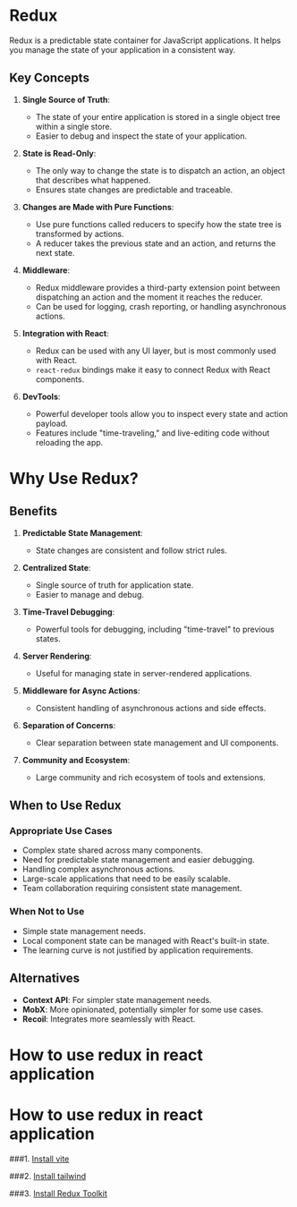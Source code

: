# Redux

Redux is a predictable state container for JavaScript applications. It helps you manage the state of your application in a consistent way.

## Key Concepts

1. **Single Source of Truth**:

   - The state of your entire application is stored in a single object tree within a single store.
   - Easier to debug and inspect the state of your application.

2. **State is Read-Only**:

   - The only way to change the state is to dispatch an action, an object that describes what happened.
   - Ensures state changes are predictable and traceable.

3. **Changes are Made with Pure Functions**:

   - Use pure functions called reducers to specify how the state tree is transformed by actions.
   - A reducer takes the previous state and an action, and returns the next state.

4. **Middleware**:

   - Redux middleware provides a third-party extension point between dispatching an action and the moment it reaches the reducer.
   - Can be used for logging, crash reporting, or handling asynchronous actions.

5. **Integration with React**:

   - Redux can be used with any UI layer, but is most commonly used with React.
   - `react-redux` bindings make it easy to connect Redux with React components.

6. **DevTools**:
   - Powerful developer tools allow you to inspect every state and action payload.
   - Features include "time-traveling," and live-editing code without reloading the app.

# Why Use Redux?

## Benefits

1. **Predictable State Management**:

   - State changes are consistent and follow strict rules.

2. **Centralized State**:

   - Single source of truth for application state.
   - Easier to manage and debug.

3. **Time-Travel Debugging**:

   - Powerful tools for debugging, including "time-travel" to previous states.

4. **Server Rendering**:

   - Useful for managing state in server-rendered applications.

5. **Middleware for Async Actions**:

   - Consistent handling of asynchronous actions and side effects.

6. **Separation of Concerns**:

   - Clear separation between state management and UI components.

7. **Community and Ecosystem**:
   - Large community and rich ecosystem of tools and extensions.

## When to Use Redux

### Appropriate Use Cases

- Complex state shared across many components.
- Need for predictable state management and easier debugging.
- Handling complex asynchronous actions.
- Large-scale applications that need to be easily scalable.
- Team collaboration requiring consistent state management.

### When Not to Use

- Simple state management needs.
- Local component state can be managed with React's built-in state.
- The learning curve is not justified by application requirements.

## Alternatives

- **Context API**: For simpler state management needs.
- **MobX**: More opinionated, potentially simpler for some use cases.
- **Recoil**: Integrates more seamlessly with React.

# How to use redux in react application

# How to use redux in react application

###1. [Install vite](https://vitejs.dev/guide)

###2. [Install tailwind](https://tailwindcss.com/docs/guides/vite)

###3. [Install Redux Toolkit](https://redux-toolkit.js.org/tutorials/quick-start)

